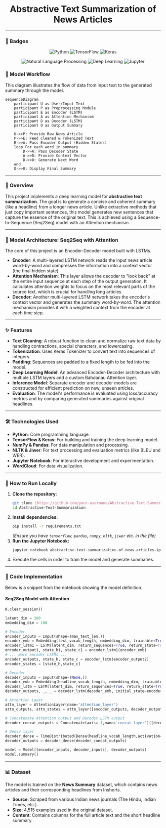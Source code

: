 <div align="center">
  <h1>Abstractive Text Summarization of News Articles</h1>
</div>

---

### 📌 Badges
<!-- Add your badges here -->
<p align="center">
  <img src="https://img.shields.io/badge/Python-3.7-3776AB?style=for-the-badge&logo=python&logoColor=white" alt="Python">
  <img src="https://img.shields.io/badge/TensorFlow-2.x-FF6F00?style=for-the-badge&logo=tensorflow&logoColor=white" alt="TensorFlow">
  <img src="https://img.shields.io/badge/Keras-D00000?style=for-the-badge&logo=keras&logoColor=white" alt="Keras">
</p>
<p align="center">
  <img src="https://img.shields.io/badge/Natural_Language_Processing-4285F4?style=for-the-badge&logo=google-cloud&logoColor=white" alt="Natural Language Processing">
  <img src="https://img.shields.io/badge/Deep_Learning-2196F3?style=for-the-badge&logo=keras&logoColor=white" alt="Deep Learning">
  <img src="https://img.shields.io/badge/Jupyter-F37626?style=for-the-badge&logo=jupyter&logoColor=white" alt="Jupyter">
</p>


### 🔄 Model Workflow
This diagram illustrates the flow of data from input text to the generated summary through the model.

```mermaid
sequenceDiagram
    participant U as User/Input Text
    participant P as Preprocessing Module
    participant E as Encoder (LSTM)
    participant A as Attention Mechanism
    participant D as Decoder (LSTM)
    participant O as Output Summary

    U->>P: Provide Raw News Article
    P->>E: Feed Cleaned & Tokenized Text
    E->>A: Pass Encoder Output (Hidden States)
    loop For each word in summary
        D->>A: Pass Decoder State
        A->>D: Provide Context Vector
        D->>O: Generate Next Word
    end
    O->>U: Display Final Summary
```

---

### 📖 Overview
This project implements a deep learning model for **abstractive text summarization**. The goal is to generate a concise and coherent summary (like a headline) from a longer news article. Unlike extractive methods that just copy important sentences, this model generates new sentences that capture the essence of the original text. This is achieved using a Sequence-to-Sequence (Seq2Seq) model with an Attention mechanism.

---

### 🧠 Model Architecture: Seq2Seq with Attention

The core of this project is an Encoder-Decoder model built with LSTMs.

-   **Encoder**: A multi-layered LSTM network reads the input news article word-by-word and compresses the information into a context vector (the final hidden state).
-   **Attention Mechanism**: This layer allows the decoder to "look back" at the entire input sequence at each step of the output generation. It calculates attention weights to focus on the most relevant parts of the source text, which is crucial for handling long articles.
-   **Decoder**: Another multi-layered LSTM network takes the encoder's context vector and generates the summary word-by-word. The attention mechanism provides it with a weighted context from the encoder at each time step.

---

### ✨ Features

-   **Text Cleaning**: A robust function to clean and normalize raw text data by handling contractions, special characters, and lowercasing.
-   **Tokenization**: Uses Keras Tokenizer to convert text into sequences of integers.
-   **Padding**: Sequences are padded to a fixed length to be fed into the model.
-   **Deep Learning Model**: An advanced Encoder-Decoder architecture with multiple LSTM layers and a custom Bahdanau Attention layer.
-   **Inference Model**: Separate encoder and decoder models are constructed for efficient prediction on new, unseen articles.
-   **Evaluation**: The model's performance is evaluated using loss/accuracy metrics and by comparing generated summaries against original headlines.

---

### 🛠️ Technologies Used

-   **Python**: Core programming language.
-   **TensorFlow & Keras**: For building and training the deep learning model.
-   **NumPy & Pandas**: For data manipulation and processing.
-   **NLTK & Jiwer**: For text processing and evaluation metrics (like BLEU and WER).
-   **Jupyter Notebook**: For interactive development and experimentation.
-   **WordCloud**: For data visualization.

---

### 🚀 How to Run Locally

1.  **Clone the repository:**
    ```sh
    git clone [https://github.com/your-username/Abstractive-Text-Summarization.git](https://github.com/your-username/Abstractive-Text-Summarization.git)
    cd Abstractive-Text-Summarization
    ```
2.  **Install dependencies:**
    ```sh
    pip install -r requirements.txt
    ```
    *(Ensure you have `tensorflow`, `pandas`, `numpy`, `nltk`, `jiwer` etc. in the file)*
3.  **Run the Jupyter Notebook:**
    ```sh
    jupyter notebook abstractive-text-summarization-of-news-articles.ipynb
    ```
4.  Execute the cells in order to train the model and generate summaries.

---

### 🐍 Code Implementation

Below is a snippet from the notebook showing the model definition.

#### Seq2Seq Model with Attention

```python
K.clear_session()

latent_dim = 300 
embedding_dim = 100 

# Encoder
encoder_inputs = Input(shape=(max_text_len,))
encoder_emb = Embedding(text_vocab_length, embedding_dim, trainable=True)(encoder_inputs)
encoder_lstm1 = LSTM(latent_dim, return_sequences=True, return_state=True, dropout=0.3, recurrent_dropout=0.2)
encoder_output1, state_h1, state_c1 = encoder_lstm1(encoder_emb)
# ... more encoder LSTMs ...
encoder_outputs, state_h, state_c = encoder_lstm(encoder_output2)
encoder_states = [state_h,state_c]

# Decoder
decoder_inputs = Input(shape=(None,))
decoder_emb = Embedding(headline_vocab_length, embedding_dim, trainable=True)(decoder_inputs)
decoder_lstm = LSTM(latent_dim, return_sequences=True, return_state=True, dropout=0.3, recurrent_dropout=0.2)
decoder_outputs, _, _ = decoder_lstm(decoder_emb, initial_state=encoder_states) 

# Attention Layer
attn_layer = AttentionLayer(name='attention_layer') 
attn_outputs, attn_states = attn_layer([encoder_outputs, decoder_outputs]) 

# Concatenate Attention output and Decoder LSTM output
decoder_concat_outputs = Concatenate(axis=-1,name='concat_layer')([decoder_outputs, attn_outputs])

# Dense layer
decoder_dense = TimeDistributed(Dense(headline_vocab_length,activation='softmax'))
decoder_outputs = decoder_dense(decoder_concat_outputs)

model = Model([encoder_inputs, decoder_inputs], decoder_outputs)
model.summary()
```

---

### 📊 Dataset

The model is trained on the **News Summary** dataset, which contains news articles and their corresponding headlines from Inshorts.

-   **Source**: Scraped from various Indian news journals (The Hindu, Indian Times, etc.).
-   **Size**: 4,515 examples used in the original dataset.
-   **Content**: Contains columns for the full article text and the short headline summary.

